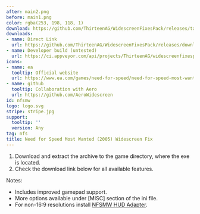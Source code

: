 ```yaml
---
after: main2.png
before: main1.png
color: rgba(253, 198, 118, 1)
download: https://github.com/ThirteenAG/WidescreenFixesPack/releases/tag/nfsmw
downloads:
- name: Direct Link
  url: https://github.com/ThirteenAG/WidescreenFixesPack/releases/download/nfsmw/NFSMostWanted.WidescreenFix.zip
- name: Developer build (untested)
  url: https://ci.appveyor.com/api/projects/ThirteenAG/widescreenfixespack/artifacts/NFSMostWanted.WidescreenFix.zip?branch=master
icons:
- name: ea
  tooltip: Official website
  url: https://www.ea.com/games/need-for-speed/need-for-speed-most-wanted-2005
- name: github
  tooltip: Collaboration with Aero
  url: https://github.com/AeroWidescreen
id: nfsmw
logo: logo.svg
stripe: stripe.jpg
support:
  tooltip: ''
  version: Any
tag: nfs
title: Need for Speed Most Wanted (2005) Widescreen Fix
---
```


1. Download and extract the archive to the game directory, where the exe is located.
2. Check the download link below for all available features.

Notes:

* Includes improved gamepad support.
* More options available under [MISC] section of the ini file.
* For non-16:9 resolutions install [NFSMW HUD Adapter](https://github.com/nlgzrgn/NFSMWHUDAdapter).
